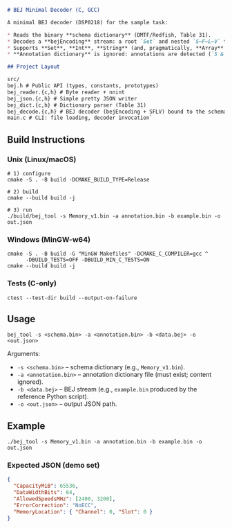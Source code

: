 
```markdown
# BEJ Minimal Decoder (C, GCC)

A minimal BEJ decoder (DSP0218) for the sample task:

* Reads the binary **schema dictionary** (DMTF/Redfish, Table 31).
* Decodes a **bejEncoding** stream: a root `Set` and nested `S–F–L–V` tuples.
* Supports **Set**, **Int**, **String** (and, pragmatically, **Array** of simple types and **Enum** → string).
* **Annotation dictionary** is ignored: annotations are detected (`S & 1`) and cleanly skipped.

## Project Layout

src/
bej.h # Public API (types, constants, prototypes)
bej_reader.{c,h} # Byte reader + nnint
bej_json.{c,h} # Simple pretty JSON writer
bej_dict.{c,h} # Dictionary parser (Table 31)
bej_decode.{c,h} # BEJ decoder (bejEncoding + SFLV) bound to the schema dictionary
main.c # CLI: file loading, decoder invocation`
````
## Build Instructions

### Unix (Linux/macOS)
````
# 1) configure
cmake -S . -B build -DCMAKE_BUILD_TYPE=Release

# 2) build
cmake --build build -j

# 3) run
./build/bej_tool -s Memory_v1.bin -a annotation.bin -b example.bin -o out.json
````

### Windows (MinGW-w64)

```
cmake -S . -B build -G "MinGW Makefiles" -DCMAKE_C_COMPILER=gcc ^
      -DBUILD_TESTS=OFF -DBUILD_MIN_C_TESTS=ON
cmake --build build -j
```

### Tests (C-only)

```
ctest --test-dir build --output-on-failure
```

## Usage

```
bej_tool -s <schema.bin> -a <annotation.bin> -b <data.bej> -o <out.json>
```

Arguments:

* `-s <schema.bin>` – schema dictionary (e.g., `Memory_v1.bin`).
* `-a <annotation.bin>` – annotation dictionary file (must exist; content ignored).
* `-b <data.bej>` – BEJ stream (e.g., `example.bin` produced by the reference Python script).
* `-o <out.json>` – output JSON path.

## Example

```
./bej_tool -s Memory_v1.bin -a annotation.bin -b example.bin -o out.json
```

### Expected JSON (demo set)

```json
{
  "CapacityMiB": 65536,
  "DataWidthBits": 64,
  "AllowedSpeedsMHz": [2400, 3200],
  "ErrorCorrection": "NoECC",
  "MemoryLocation": { "Channel": 0, "Slot": 0 }
}
```

